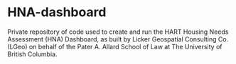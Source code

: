 # HNA-dashboard
Private repository of code used to create and run the HART Housing Needs Assessment (HNA) Dashboard, as built by Licker Geospatial Consulting Co. (LGeo) on behalf of the Pater A. Allard School of Law at The University of British Columbia.
